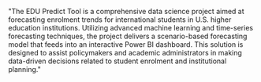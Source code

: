 "The EDU Predict Tool is a comprehensive data science project aimed at forecasting enrolment trends for international students in U.S. higher education institutions. Utilizing advanced machine learning and time-series forecasting techniques, the project delivers a scenario-based forecasting model that feeds into an interactive Power BI dashboard. This solution is designed to assist policymakers and academic administrators in making data-driven decisions related to student enrolment and institutional planning." 
